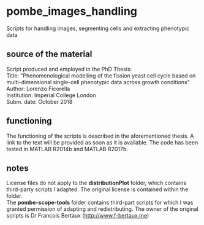 # pombe_images_handling
Scripts for handling images, segmenting cells and extracting phenotypic data

## source of the material
Script produced and employed in the PhD Thesis: \
Title: "Phenomenological modelling of the fission yeast cell cycle based on multi-dimensional single-cell phenotypic data across growth conditions" \
Author: Lorenzo Ficorella \
Institution: Imperial College London \
Subm. date: October 2018

## functioning
The functioning of the scripts is described in the aforementioned thesis. A link to the text will be provided as soon as it is available.
The code has been tested in MATLAB R2014b and MATLAB R2017b.

## notes
License files do not apply to the **distributionPlot** folder, which contains third-party scripts I adapted. The original license is contained within the folder.\
The **pombe-scope-tools** folder contains third-part scripts for which I was granted permission of adapting and redistributing. The owner of the original scripts is Dr Francois Bertaux (http://www.f-bertaux.me)

